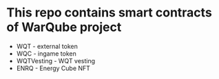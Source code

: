 # This repo contains smart contracts of WarQube project
- WQT - external token
- WQC - ingame token
- WQTVesting - WQT vesting 
- ENRQ - Energy Cube NFT
